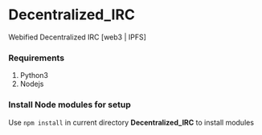 # Decentralized_IRC
Webified Decentralized IRC [web3 | IPFS]

### Requirements

1. Python3
2. Nodejs

### Install Node modules for setup

Use `npm install` in current directory **Decentralized_IRC** to install modules